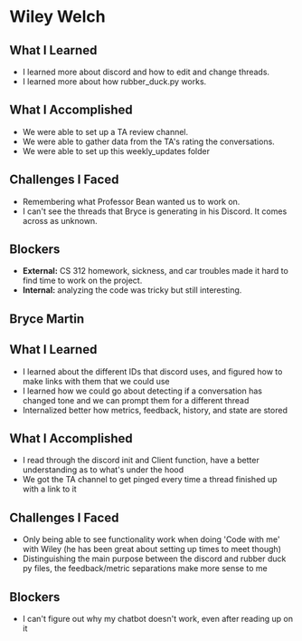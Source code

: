 # Wiley Welch #
## What I Learned ##
+ I learned more about discord and how to edit and change threads.
+ I learned more about how rubber_duck.py works.
## What I Accomplished ##
+ We were able to set up a TA review channel.
+ We were able to gather data from the TA's rating the conversations.
+ We were able to set up this weekly_updates folder
## Challenges I Faced ##
+ Remembering what Professor Bean wanted us to work on.
+ I can't see the threads that Bryce is generating in his Discord. It comes across as unknown.
## Blockers ##
+ **External:** CS 312 homework, sickness, and car troubles made it hard to find time to work on the project.
+ **Internal:** analyzing the code was tricky but still interesting.

## Bryce Martin ##
## What I Learned ##
+ I learned about the different IDs that discord uses, and figured how to make links with them that we could use
+ I learned how we could go about detecting if a conversation has changed tone and we can prompt them for a different thread
+ Internalized better how metrics, feedback, history, and state are stored
## What I Accomplished ##
+ I read through the discord init and Client function, have a better understanding as to what's under the hood
+ We got the TA channel to get pinged every time a thread finished up with a link to it
## Challenges I Faced ##
+ Only being able to see functionality work when doing 'Code with me' with Wiley (he has been great about setting up times to meet though)
+ Distinguishing the main purpose between the discord and rubber duck py files, the feedback/metric separations make more sense to me
## Blockers ##
+ I can't figure out why my chatbot doesn't work, even after reading up on it
